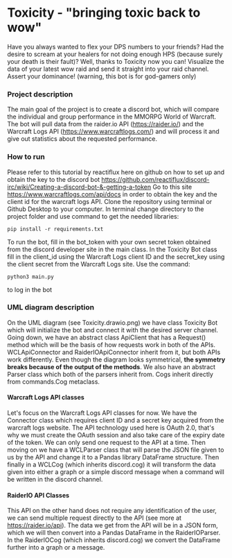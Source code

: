 # Toxicity - "bringing toxic back to wow"

Have you always wanted to flex your DPS numbers to your friends? Had the desire to scream at your healers for not doing enough HPS (because surely your death is their fault)? 
Well, thanks to Toxicity now you can! Visualize the data of your latest wow raid and send it straight into your raid channel. Assert your dominance!
(warning, this bot is for god-gamers only)

### Project description
The main goal of the project is to create a discord bot, which will compare the individual and group performance in the MMORPG World of Warcraft. The bot will pull data from the raider.io API (https://raider.io/) and the Warcraft Logs API (https://www.warcraftlogs.com/) and will process it and give out statistics about the requested performance.

### How to run
Please refer to this tutorial by reactiflux here on github on how to set up and obtain the key to the discord bot
https://github.com/reactiflux/discord-irc/wiki/Creating-a-discord-bot-&-getting-a-token 
Go to this site https://www.warcraftlogs.com/api/docs in order to obtain the key and the client id for the warcraft logs API.
Clone the repository using terminal or Github Desktop to your computer.
In terminal change directory to the project folder and use command to get the needed libraries:
``` 
pip install -r requirements.txt
```

To run the bot, fill in the bot_token with your own secret token obtained from the discord developer site in the main class.
In the Toxicity Bot class fill in the client_id using the Warcraft Logs client ID and the secret_key using the client secret from the Warcraft Logs site.
Use the command:
```
python3 main.py
```
to log in the bot

### UML diagram description
On the UML diagram (see Toxicity.drawio.png) we have class Toxicity Bot which will initialize the bot and connect it with the desired server channel.
Going down, we have an abstract class ApiClient that has a Request() method which will be the basis of how requests work in both of the APIs. 
WCLApiConnector and RaiderIOApiConnector inherit from it, but both APIs work differently. Even though the diagram looks symmetrical, **the symmetry breaks because of the output of the methods**.
We also have an abstract Parser class which both of the parsers inherit from.
Cogs inherit directly from commands.Cog metaclass.

#### Warcraft Logs API classes
Let's focus on the Warcraft Logs API classes for now. We have the Connector class which requires client ID and a secret key acquired from the warcraft logs website. The API technology used here is OAuth 2.0, that's why we must create the OAuth session and also take care of the expiry date of the token. We can only send one request to the API at a time. Then moving on we have a WCLParser class that will parse the JSON file given to us by the API and change it to a Pandas library DataFrame structure. Then finally in a WCLCog (which inherits discord.cog) it will transform the data given into either a graph or a simple discord message when a command will be written in the discord channel.

#### RaiderIO API Classes
This API on the other hand does not require any identification of the user, we can send multiple request directly to the API (see more at https://raider.io/api). The data we get from the API will be in a JSON form, which we will then convert into a Pandas DataFrame in the RaiderIOParser. In the RaiderIOCog (which inherits discord.cog) we convert the DataFrame further into a graph or a message.
